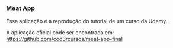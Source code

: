 ### Meat App
Essa aplicação é a reprodução do tutorial de um curso da Udemy.

A aplicação oficial pode ser encontrada em: https://github.com/cod3rcursos/meat-app-final